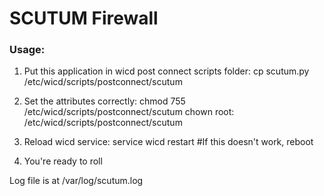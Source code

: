 # SCUTUM Firewall
### Usage:

1. Put this application in wicd post connect scripts folder:
	cp scutum.py /etc/wicd/scripts/postconnect/scutum

2. Set the attributes correctly:
	chmod 755 /etc/wicd/scripts/postconnect/scutum
	chown root: /etc/wicd/scripts/postconnect/scutum

3. Reload wicd service:
	service wicd restart
	#If this doesn't work, reboot

4. You're ready to roll

Log file is at /var/log/scutum.log
